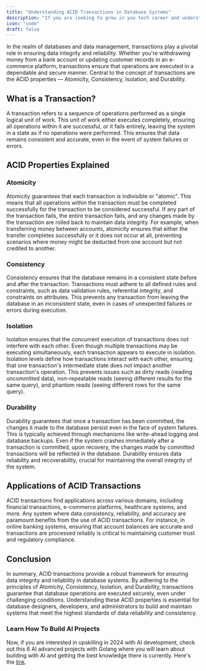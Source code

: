 ```yaml
---
title: "Understanding ACID Transactions in Database Systems"
description: "If you are looking to grow in you tech career and understand system design indepth, this guide is for you."
icon: "code"
draft: false
---
```


In the realm of databases and data management, transactions play a pivotal role in ensuring data integrity and reliability. Whether you're withdrawing money from a bank account or updating customer records in an e-commerce platform, transactions ensure that operations are executed in a dependable and secure manner. Central to the concept of transactions are the ACID properties — Atomicity, Consistency, Isolation, and Durability.

## What is a Transaction?

A transaction refers to a sequence of operations performed as a single logical unit of work. This unit of work either executes completely, ensuring all operations within it are successful, or it fails entirely, leaving the system in a state as if no operations were performed. This ensures that data remains consistent and accurate, even in the event of system failures or errors.

## ACID Properties Explained

### Atomicity

Atomicity guarantees that each transaction is indivisible or "atomic". This means that all operations within the transaction must be completed successfully for the transaction to be considered successful. If any part of the transaction fails, the entire transaction fails, and any changes made by the transaction are rolled back to maintain data integrity. For example, when transferring money between accounts, atomicity ensures that either the transfer completes successfully or it does not occur at all, preventing scenarios where money might be deducted from one account but not credited to another.

### Consistency

Consistency ensures that the database remains in a consistent state before and after the transaction. Transactions must adhere to all defined rules and constraints, such as data validation rules, referential integrity, and constraints on attributes. This prevents any transaction from leaving the database in an inconsistent state, even in cases of unexpected failures or errors during execution.

### Isolation

Isolation ensures that the concurrent execution of transactions does not interfere with each other. Even though multiple transactions may be executing simultaneously, each transaction appears to execute in isolation. Isolation levels define how transactions interact with each other, ensuring that one transaction's intermediate state does not impact another transaction's operation. This prevents issues such as dirty reads (reading uncommitted data), non-repeatable reads (seeing different results for the same query), and phantom reads (seeing different rows for the same query).

### Durability

Durability guarantees that once a transaction has been committed, the changes it made to the database persist even in the face of system failures. This is typically achieved through mechanisms like write-ahead logging and database backups. Even if the system crashes immediately after a transaction is committed, upon recovery, the changes made by committed transactions will be reflected in the database. Durability ensures data reliability and recoverability, crucial for maintaining the overall integrity of the system.

## Applications of ACID Transactions

ACID transactions find applications across various domains, including financial transactions, e-commerce platforms, healthcare systems, and more. Any system where data consistency, reliability, and accuracy are paramount benefits from the use of ACID transactions. For instance, in online banking systems, ensuring that account balances are accurate and transactions are processed reliably is critical to maintaining customer trust and regulatory compliance.

## Conclusion

In summary, ACID transactions provide a robust framework for ensuring data integrity and reliability in database systems. By adhering to the principles of Atomicity, Consistency, Isolation, and Durability, transactions guarantee that database operations are executed securely, even under challenging conditions. Understanding these ACID properties is essential for database designers, developers, and administrators to build and maintain systems that meet the highest standards of data reliability and consistency.

### Learn How To Build AI Projects

Now, if you are interested in upskilling in 2024 with AI development, check out this 6 AI advanced projects with Golang where you will learn about building with AI and getting the best knowledge there is currently. Here's the [link](https://akhilsharmatech.gumroad.com/l/zgxqq).

